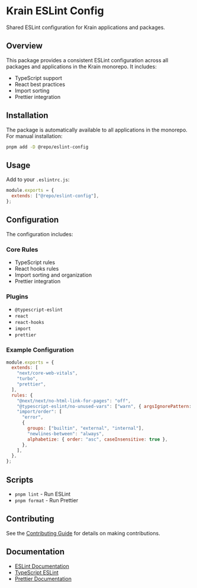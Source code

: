 # Krain ESLint Config

Shared ESLint configuration for Krain applications and packages.

## Overview

This package provides a consistent ESLint configuration across all packages and applications in the Krain monorepo. It includes:
- TypeScript support
- React best practices
- Import sorting
- Prettier integration

## Installation

The package is automatically available to all applications in the monorepo. For manual installation:

```bash
pnpm add -D @repo/eslint-config
```

## Usage

Add to your `.eslintrc.js`:

```javascript
module.exports = {
  extends: ["@repo/eslint-config"],
};
```

## Configuration

The configuration includes:

### Core Rules
- TypeScript rules
- React hooks rules
- Import sorting and organization
- Prettier integration

### Plugins
- `@typescript-eslint`
- `react`
- `react-hooks`
- `import`
- `prettier`

### Example Configuration

```javascript
module.exports = {
  extends: [
    "next/core-web-vitals",
    "turbo",
    "prettier",
  ],
  rules: {
    "@next/next/no-html-link-for-pages": "off",
    "@typescript-eslint/no-unused-vars": ["warn", { argsIgnorePattern: "^_" }],
    "import/order": [
      "error",
      {
        groups: ["builtin", "external", "internal"],
        "newlines-between": "always",
        alphabetize: { order: "asc", caseInsensitive: true },
      },
    ],
  },
};
```

## Scripts

- `pnpm lint` - Run ESLint
- `pnpm format` - Run Prettier

## Contributing

See the [Contributing Guide](../../docs/CONTRIBUTING.md) for details on making contributions.

## Documentation

- [ESLint Documentation](https://eslint.org/docs/latest/)
- [TypeScript ESLint](https://typescript-eslint.io/)
- [Prettier Documentation](https://prettier.io/docs/en/) 